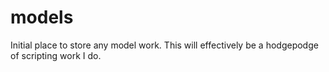 # models
Initial place to store any model work. This will effectively be a hodgepodge of scripting work I do.
